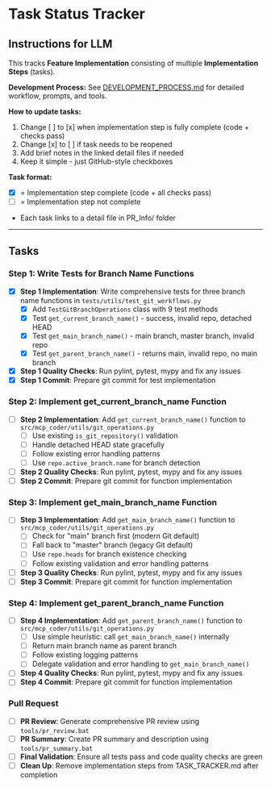# Task Status Tracker

## Instructions for LLM

This tracks **Feature Implementation** consisting of multiple **Implementation Steps** (tasks).

**Development Process:** See [DEVELOPMENT_PROCESS.md](./DEVELOPMENT_PROCESS.md) for detailed workflow, prompts, and tools.

**How to update tasks:**
1. Change [ ] to [x] when implementation step is fully complete (code + checks pass)
2. Change [x] to [ ] if task needs to be reopened
3. Add brief notes in the linked detail files if needed
4. Keep it simple - just GitHub-style checkboxes

**Task format:**
- [x] = Implementation step complete (code + all checks pass)
- [ ] = Implementation step not complete
- Each task links to a detail file in PR_Info/ folder

---

## Tasks

### Step 1: Write Tests for Branch Name Functions
- [x] **Step 1 Implementation**: Write comprehensive tests for three branch name functions in `tests/utils/test_git_workflows.py`
  - [x] Add `TestGitBranchOperations` class with 9 test methods
  - [x] Test `get_current_branch_name()` - success, invalid repo, detached HEAD
  - [x] Test `get_main_branch_name()` - main branch, master branch, invalid repo
  - [x] Test `get_parent_branch_name()` - returns main, invalid repo, no main branch
- [x] **Step 1 Quality Checks**: Run pylint, pytest, mypy and fix any issues
- [x] **Step 1 Commit**: Prepare git commit for test implementation

### Step 2: Implement get_current_branch_name Function
- [ ] **Step 2 Implementation**: Add `get_current_branch_name()` function to `src/mcp_coder/utils/git_operations.py`
  - [ ] Use existing `is_git_repository()` validation
  - [ ] Handle detached HEAD state gracefully
  - [ ] Follow existing error handling patterns
  - [ ] Use `repo.active_branch.name` for branch detection
- [ ] **Step 2 Quality Checks**: Run pylint, pytest, mypy and fix any issues  
- [ ] **Step 2 Commit**: Prepare git commit for function implementation

### Step 3: Implement get_main_branch_name Function
- [ ] **Step 3 Implementation**: Add `get_main_branch_name()` function to `src/mcp_coder/utils/git_operations.py`
  - [ ] Check for "main" branch first (modern Git default)
  - [ ] Fall back to "master" branch (legacy Git default)
  - [ ] Use `repo.heads` for branch existence checking
  - [ ] Follow existing validation and error handling patterns
- [ ] **Step 3 Quality Checks**: Run pylint, pytest, mypy and fix any issues
- [ ] **Step 3 Commit**: Prepare git commit for function implementation

### Step 4: Implement get_parent_branch_name Function  
- [ ] **Step 4 Implementation**: Add `get_parent_branch_name()` function to `src/mcp_coder/utils/git_operations.py`
  - [ ] Use simple heuristic: call `get_main_branch_name()` internally
  - [ ] Return main branch name as parent branch
  - [ ] Follow existing logging patterns
  - [ ] Delegate validation and error handling to `get_main_branch_name()`
- [ ] **Step 4 Quality Checks**: Run pylint, pytest, mypy and fix any issues
- [ ] **Step 4 Commit**: Prepare git commit for function implementation

### Pull Request
- [ ] **PR Review**: Generate comprehensive PR review using `tools/pr_review.bat`
- [ ] **PR Summary**: Create PR summary and description using `tools/pr_summary.bat` 
- [ ] **Final Validation**: Ensure all tests pass and code quality checks are green
- [ ] **Clean Up**: Remove implementation steps from TASK_TRACKER.md after completion
